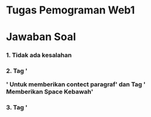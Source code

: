 # Tugas Pemograman Web1

# Jawaban Soal
### 1. Tidak ada kesalahan
### 2. Tag '<P>' Untuk memberikan contect paragraf' dan Tag '<br> Memberikan Space Kebawah'
### 3. Tag '<title> untuk memberikan judul pada gambar' dan Tag '<alt> untuk memberikan komentar pada gambar ketika gambar gagal di muat oleh browser'
### 4. Tag '<width> untuk mengatur lebar kiri kanan pada ukuran gambar dan Tag '<height> untuk mengatur ukuran tinggi atas bawah'
### 5. Tag '<link> untuk memberikan acces ke file baru, contoh seperti memanggil CSS Tag '<target="blank>  yang membuka jangkar di jendela baru (yang telah diarahkan ke tab dengan pengaturan browser biasanya).' '<target="self"> Ini membuka jangkar di bingkai yang sama.' '<targe="top">Ini memecah di luar semua frame yang bersarang di dalamnya dan membuka tautan sebagai dokumen teratas di jendela browser.' '<targe=parent> dibiarkan menjadi misteri bagi mereka yang tidak terbiasa dengan masa-masa membangun situs iframe sebagai tren.'
##### Menambahkan Gambar
ini adalah tampilannya
![Gambar 1](Gambar/satu.jpg)

Tugas Pemograman Web Pertemuan ke-2


